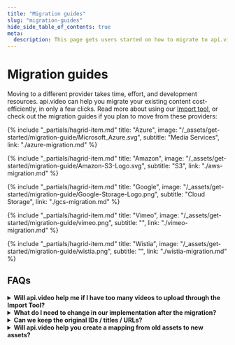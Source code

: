 ```yaml
---
title: "Migration guides"
slug: "migration-guides"
hide_side_table_of_contents: true
meta:
  description: This page gets users started on how to migrate to api.video from other platforms using the Import tool.
---
```


# Migration guides

Moving to a different provider takes time, effort, and development resources. api.video can help you migrate your existing content cost-efficiently, in only a few clicks. Read more about using our [Import tool](https://api.video/blog/tutorials/switch-to-api-video-in-minutes-latest-updates-on-our-import-tool/), or check out the migration guides if you plan to move from these providers:

<div class="hagrid">

{% include "_partials/hagrid-item.md" title: "Azure", image: "/_assets/get-started/migration-guide/Microsoft_Azure.svg", subtitle: "Media Services",  link: "./azure-migration.md" %}

{% include "_partials/hagrid-item.md" title: "Amazon", image: "/_assets/get-started/migration-guide/Amazon-S3-Logo.svg", subtitle: "S3",  link: "./aws-migration.md" %}

{% include "_partials/hagrid-item.md" title: "Google", image: "/_assets/get-started/migration-guide/Google-Storage-Logo.png", subtitle: "Cloud Storage",  link: "./gcs-migration.md" %}

{% include "_partials/hagrid-item.md" title: "Vimeo", image: "/_assets/get-started/migration-guide/vimeo.png", subtitle: "", link: "./vimeo-migration.md" %}

{% include "_partials/hagrid-item.md" title: "Wistia", image: "/_assets/get-started/migration-guide/wistia.png", subtitle: "", link: "./wistia-migration.md" %}

</div>

## FAQs

<details>
<summary><b>Will api.video help me if I have too many videos to upload through the Import Tool?</b></summary>
<p>
Yes! Get in touch with the team <a href="https://meetings.hubspot.com/apivideo/talk-to-us">here</a>
to discuss the details. You can help us prepare by collecting information about the size and amount of content you have in advance.
</details>

<details>
<summary><b>What do I need to change in our implementation after the migration?</b></summary>
<p>
Once you migrate. api.video will host your assets and will provide the infrastructure for you. You only need to take care about updating your product to use the new assets.
</details>

<details>
<summary><b>Can we keep the original IDs / titles / URLs?</b></summary>
<p>
Technically speaking no. When you migrate your assets, api.video generates new unique IDs for each of your videos. Even though you will need to update your product to use the new asset URLs and IDs, we will help you ease the workload by providing an exact mapping of your old assets to the new ones hosted by api.video.
</details>

<details>
<summary><b>Will api.video help you create a mapping from old assets to new assets?</b></summary>
<p>
Yes! api.video can provide a mapping in <code>csv</code> format.
</details>